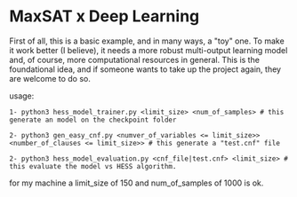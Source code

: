 # MaxSAT x Deep Learning

First of all, this is a basic example, and in many ways, a "toy" one. To make it work better (I believe), it needs a more robust multi-output learning model and, of course, more computational resources in general. This is the foundational idea, and if someone wants to take up the project again, they are welcome to do so.

usage:

    1- python3 hess_model_trainer.py <limit_size> <num_of_samples> # this generate an model on the checkpoint folder

    2- python3 gen_easy_cnf.py <numver_of_variables <= limit_size>> <number_of_clauses <= limit_size>> # this generate a "test.cnf" file

    2- python3 hess_model_evaluation.py <cnf_file|test.cnf> <limit_size> # this evaluate the model vs HESS algorithm.


for my machine a limit_size of 150 and num_of_samples of 1000 is ok.
